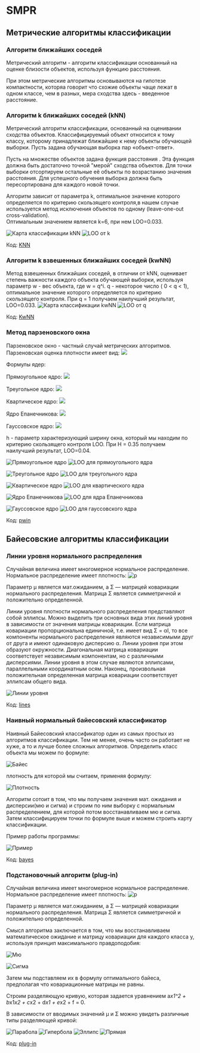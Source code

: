 # SMPR
## Метрические алгоритмы классификации  
###		Алгоритм ближайших соседей  
Метрический алгоритм - алгоритм классификации основанный на оценке близости объектов, используя функцию расстояния. 

При этом метрические алгоритмы основываются на гипотезе компактности, которяа говорит что схожие объекты чаще лежат в одном классе, чем в разных, мера сходства здесь - введенное расстояние.
### Алгоритм k ближайших соседей (kNN)  
Метрический алгоритм классификации, основанный на оценивании сходства объектов. Классифицируемый объект относится к тому классу, которому принадлежат ближайшие к нему объекты обучающей выборки. 
Пусть задана обучающая выборка пар «объект-ответ».

Пусть на множестве объектов задана функция расстояния . Эта функция должна быть достаточно точной "мерой" сходства объектов. Для точки выборки отсортируем остальные её объекты по возрастанию значения расстояния. Для успешного обучения выборка должна быть пересортирована для каждого новой точки.


Алгоритм зависит от параметра k, оптимальное значение которого определяется по критерию скользящего контроля,в нашем случае используется метод исключения объектов по одному (leave-one-out cross-validation).  
Оптимальным значением является k=6, при нем LOO=0.033.

![Карта классификации kNN](https://github.com/FerideM/SMPR/blob/master/knn%20map.JPG)
![LOO от k](https://github.com/FerideM/SMPR/blob/master/LOO%20k.JPG)  

Код: [KNN](https://github.com/FerideM/SMPR/blob/master/ALL%KNN.R)

### Алгоритм k взвешенных ближайших соседей (kwNN)  
Метод взвешенных ближайших соседей, в отличии от kNN, оценивает степень важности каждого объекта обучающей выборки, используя параметр w - вес объекта, где w = q^i. q - некоторое число ( 0 < q < 1), оптимальное значение которого определяется по критерию скользящего контроля.  При q = 1 получаем наилучший результат, LOO=0.033.
![Карта классификации kwNN](https://github.com/FerideM/SMPR/blob/master/kwnn%20map.JPG)
![LOO от q](https://github.com/FerideM/SMPR/blob/master/LOO%20q.JPG)  

Код: [KwNN](https://github.com/FerideM/SMPR/blob/master/ALL%KWNN.R)

### Метод парзеновского окна
Парзеновское окно - частный случай метрических алгоритмов.
Парзеновская оценка плотности имеет вид:
![](https://github.com/FerideM/SMPR/blob/master/PWindw.gif)

Формулы ядер:

Прямоугольное ядро: ![](https://github.com/FerideM/SMPR/blob/master/15.gif)

Треугольное ядро: ![](https://github.com/FerideM/SMPR/blob/master/13.gif)

Квартическое ядро: ![](https://github.com/FerideM/SMPR/blob/master/12121.gif)

Ядро Епанечникова: ![](https://github.com/FerideM/SMPR/blob/master/11.gif)

Гауссовское ядро: ![](https://github.com/FerideM/SMPR/blob/master/14.gif)

h - параметр характеризующий ширину окна, который мы находим по критерию скользящего контроля LOO.
При H = 0.35 получаем наилучший результат, LOO=0.04.

![Прямоугольное ядро](https://github.com/FerideM/SMPR/blob/master/map%20rect.JPG)
![LOO для прямоугольного ядра](https://github.com/FerideM/SMPR/blob/master/LOO%20h%20rect.JPG)

![Треугольное ядро](https://github.com/FerideM/SMPR/blob/master/map%20triang.JPG)
![LOO для треугольного ядра](https://github.com/FerideM/SMPR/blob/master/LOO%20h%20triang.JPG)

![Квартическое ядро](https://github.com/FerideM/SMPR/blob/master/quart%20map.JPG)
![LOO для квартического ядра](https://github.com/FerideM/SMPR/blob/master/LOO%20h%20quartic.JPG)

![Ядро Епанечникова](https://github.com/FerideM/SMPR/blob/master/epanech%20map.JPG)
![LOO для ядра Епанечникова](https://github.com/FerideM/SMPR/blob/master/LOO%20h%20epanech.JPG)

![Гауссовское ядро](https://github.com/FerideM/SMPR/blob/master/gauss%20map1.JPG)
![LOO для гауссовского ядра](https://github.com/FerideM/SMPR/blob/master/LOO%20h%20gauss.JPG)

Код: [pwin](https://github.com/FerideM/SMPR/blob/master/pwindow.R)

## Байесовские алгоритмы классификации  
###	Линии уровня нормального распределения

Случайная величина имеет многомерное нормальное распределение. Нормальное распределение имеет плотность:
![p](https://github.com/FerideM/SMPR/blob/master/p.JPG)

Параметр µ является мат.ожиданием, а Σ — матрицей ковариации нормального распределения.
Матрица Σ является симметричной и положительно определенной.

Линии уровня плотности нормального распределения представляют собой эллипсы. Можно выделить три основных
вида этих линий уровня в зависимости от значения матрицы ковариации. Если матрица
ковариации пропорциональна единичной, т.е. имеет вид Σ = αI, то все компоненты нормального
распределения являются независимыми друг от друга и имеют одинаковую дисперсию α. Линии
уровня при этом образуют окружности. Диагональная матрица ковариации соответствует независимым компонентам, но с различными дисперсиями. Линии уровня в этом случае являются эллипсами, параллельными координатным осям. Наконец, произвольная положительная определенная
матрица ковариации соответствует эллипсам общего вида.

![Линии уровня](https://github.com/FerideM/SMPR/blob/master/lines.JPG)

Код: [lines](https://github.com/FerideM/SMPR/blob/master/levline.R)

###	Наивный нормальный байесовский классификатор
Наивный Байесовский классификатор один из самых простых из алгоритмов классификации. Тем не менее, очень часто он работает не хуже, а то и лучше более сложных алгоритмов.
Определить класс объекта мы можем по формуле: 

![Байес](https://github.com/FerideM/SMPR/blob/master/a1.gif)

плотность для которой мы считаем, применяя формулу:

![Плотность](https://github.com/FerideM/SMPR/blob/master/p1.gif)

Алгоритм сотоит в том, что мы получаем значения мат. ожидания и дисперсии(мю и сигма) и строим по ним выборку с нормальным распределением, для которой потом восстанавливаем мю и сигма. Затем классифицируем точки по формуле выше и можем строить карту классификации.

Пример работы программы:

![Пример](https://github.com/FerideM/SMPR/blob/master/naive.JPG)

Код: [bayes](https://github.com/FerideM/SMPR/blob/master/naive%bayes.R)

###	Подстановочный алгоритм (plug-in)
Случайная величина имеет многомерное нормальное распределение. Нормальное распределение имеет плотность:
![p](https://github.com/FerideM/SMPR/blob/master/p.JPG)

Параметр µ является мат.ожиданием, а Σ — матрицей ковариации нормального распределения.
Матрица Σ является симметричной и положительно определенной.

Смысл алгоритма заключается в том, что мы восстанавливаем математическое ожидание и матрицу ковариации для каждого класса y, используя принцип максимального правдоподобия:

![Мю](https://github.com/FerideM/SMPR/blob/master/mu.gif)

![Сигма](https://github.com/FerideM/SMPR/blob/master/sg.gif)

Затем мы подставляем их в формулу оптимального байеса, предполагая что ковариационные матрицы не равны.

Строим разделяющую кривую, которая задается уравнением a*x1^2 + b*x1*x2 + c*x2 + d*x1 + e*x2 + f = 0.

В зависимости от вводимых значений µ и Σ можно увидеть различные типы разделяющей кривой:

![Парабола](https://github.com/FerideM/SMPR/blob/master/plg1.JPG)
![Гипербола](https://github.com/FerideM/SMPR/blob/master/plg2.JPG)
![Эллипс](https://github.com/FerideM/SMPR/blob/master/plg3.JPG)
![Прямая](https://github.com/FerideM/SMPR/blob/master/plg4.JPG)

Код: [plug-in](https://github.com/FerideM/SMPR/blob/master/plug-in.R)
